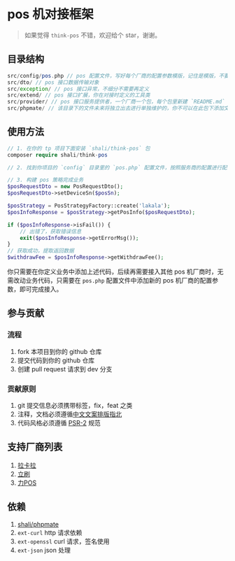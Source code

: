 # pos 机对接框架

> 如果觉得 `think-pos` 不错，欢迎给个 star，谢谢。

## 目录结构

```php
src/config/pos.php // pos 配置文件，写好每个厂商的配置参数模版，记住是模版，不要把真实参数提交
src/dto/ // pos 接口数据传输对象
src/exception/ // pos 接口异常，不细分不需要再定义
src/extend/ // pos 接口扩展，你在对接时定义的工具类
src/provider/ // pos 接口服务提供者，一个厂商一个包，每个包里新建 `README.md` 文件，里面写厂商的接口文档
src/phpmate/ // 该目录下的文件未来将独立出去进行单独维护的，你不可以在此包下添加文件
```

## 使用方法

```php
// 1. 在你的 tp 项目下面安装 `shali/think-pos` 包
composer require shali/think-pos

// 2. 找到你项目的 `config` 目录里的 `pos.php` 配置文件，按照服务商的配置进行配置

// 3. 构建 pos 策略完成业务
$posRequestDto = new PosRequestDto();
$posRequestDto->setDeviceSn($posSn);

$posStrategy = PosStrategyFactory::create('lakala');
$posInfoResponse = $posStrategy->getPosInfo($posRequestDto);

if ($posInfoResponse->isFail()) {
    // 出错了，获取错误信息
    exit($posInfoResponse->getErrorMsg());
}
// 获取成功，提取返回数据
$withdrawFee = $posInfoResponse->getWithdrawFee();
```

你只需要在你定义业务中添加上述代码，后续再需要接入其他 pos 机厂商时，无需改动业务代码，只需要在 `pos.php` 配置文件中添加新的
pos 机厂商的配置参数，即可完成接入。

## 参与贡献

### 流程

1. fork 本项目到你的 github 仓库
2. 提交代码到你的 github 仓库
3. 创建 pull request 请求到 dev 分支

### 贡献原则

1. git 提交信息必须携带标签，fix，feat 之类
2. 注释，文档必须遵循[中文文案排版指北](https://github.com/sparanoid/chinese-copywriting-guidelines/blob/master/README.zh-Hans.md)
3. 代码风格必须遵循 [PSR-2](https://www.php-fig.org/psr/psr-2/) 规范

## 支持厂商列表

1. [拉卡拉](https://github.com/shali/think-pos/tree/master/src/provider/lakala)
2. [立刷](https://github.com/shali/think-pos/tree/master/src/provider/jlpay)
3. [力POS](https://github.com/shali/think-pos/tree/master/src/provider/lipos)

## 依赖

1. [shali/phpmate](https://github.com/shali/phpmate)
2. `ext-curl` http 请求依赖
3. `ext-openssl` curl 请求，签名使用
4. `ext-json` json 处理